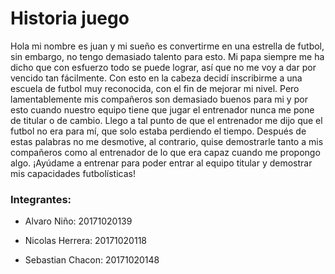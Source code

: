 # Historia juego

<p>
Hola mi nombre es juan y mi sueño es convertirme en una estrella de futbol, sin embargo, no tengo demasiado talento para esto. Mi papa siempre me ha dicho que con esfuerzo todo se puede lograr, así que no me voy a dar por vencido tan fácilmente. Con esto en la cabeza decidí inscribirme a una escuela de futbol muy reconocida, con el fin de mejorar mi nivel. 
Pero lamentablemente mis compañeros son demasiado buenos para mi y por esto cuando nuestro equipo tiene que jugar el entrenador nunca me pone de titular o de cambio.  Llego a tal punto de que el entrenador me dijo que el futbol no era para mí, que solo estaba perdiendo el tiempo. Después de estas palabras no me desmotive, al contrario, quise demostrarle tanto a mis compañeros como al entrenador de lo que era capaz cuando me propongo algo.  
¡Ayúdame a entrenar para poder entrar al equipo titular y demostrar mis capacidades futbolísticas! 

</p>

### Integrantes:

- Alvaro Niño: 20171020139

- Nicolas Herrera: 20171020118

- Sebastian Chacon: 20171020148
